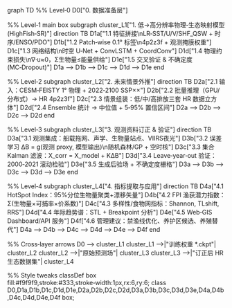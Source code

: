 graph TD
  %% Level‑0
  D0["0. 数据准备层"]

  %% Level‑1 main box
  subgraph cluster_L1["1. 低→高分辨率物理‑生态映射模型 (HighFish‑SR)"]
    direction TB
    D1a["1.1 特征拼接\nLR‑SST/U/V/SHF_QSW + 时序/ENSO/PDO"]
    D1b["1.2 Patch‑wise 0.1° 标签\n4p2z3f + 观测掩膜权重"]
    D1c["1.3 网络结构\n时空 U‑Net + ConvLSTM + CoordConv"]
    D1d["1.4 物理约束损失\n∇·u≈0，Σ生物量≤能量供给"]
    D1e["1.5 交叉验证 & 不确定度 (MC‑Dropout)"]
    D1a --> D1b --> D1c --> D1d --> D1e
  end

  %% Level‑2
  subgraph cluster_L2["2. 未来情景外推"]
    direction TB
    D2a["2.1 输入：CESM‑FEISTY 1° 物理 + 2022‑2100 SSP××"]
    D2b["2.2 批量推理（GPU/分布式）→ HR 4p2z3f"]
    D2c["2.3 情景组装：低/中/高排放三套 HR 数据立方体"]
    D2d["2.4 Ensemble 统计 → 中位值 + 5‑95% 置信区间"]
    D2a --> D2b --> D2c --> D2d
  end

  %% Level‑3
  subgraph cluster_L3["3. 观测资料订正 & 验证"]
    direction TB
    D3a["3.1 观测集成：船载拖网、声学、生物量站点、VIIRS夜光"]
    D3b["3.2 误差学习 ΔB = g(观测 proxy, 模型输出)\n随机森林/GP + 空时核"]
    D3c["3.3 集合 Kalman 滤波：X_corr = X_model + KΔB"]
    D3d["3.4 Leave‑year‑out 验证：2000‑2021 滚动检验"]
    D3e["3.5 生成后验场 + 不确定度栅格"]
    D3a --> D3b --> D3c --> D3d --> D3e
  end

  %% Level‑4
  subgraph cluster_L4["4. 指标提取与应用"]
    direction TB
    D4a["4.1 HotSpot Index：95%分位生物量聚类+漂移矢量"]
    D4b["4.2 FPI 渔获潜力指数：Σ(生物量×可捕率×价系数)"]
    D4c["4.3 多样性/食物网指标：Shannon, TLshift, RRS"]
    D4d["4.4 年际趋势谱：STL + Breakpoint 分析"]
    D4e["4.5 Web‑GIS Dashboard/API 服务"]
    D4f["4.6 管理建议：禁渔线优化、养护区候选、养殖替代"]
    D4a --> D4b --> D4c --> D4d --> D4e --> D4f
  end

  %% Cross‑layer arrows
  D0 --> cluster_L1
  cluster_L1 -->|"训练权重 *.ckpt"| cluster_L2
  cluster_L2 -->|"原始预测场"| cluster_L3
  cluster_L3 -->|"订正后 HR 生态数据集"| cluster_L4

  %% Style tweaks
  classDef box fill:#f9f9f9,stroke:#333,stroke‑width:1px,rx:6,ry:6;
  class D0,D1a,D1b,D1c,D1d,D1e,D2a,D2b,D2c,D2d,D3a,D3b,D3c,D3d,D3e,D4a,D4b,D4c,D4d,D4e,D4f box;
